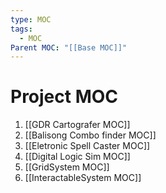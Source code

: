 ```yaml
---
type: MOC
tags:
  - MOC
Parent MOC: "[[Base MOC]]"
---
```

# Project MOC

1. [[GDR Cartografer MOC]]
2. [[Balisong Combo finder MOC]]
3. [[Eletronic Spell Caster MOC]]
4. [[Digital Logic Sim MOC]]
5. [[GridSystem MOC]]
6. [[InteractableSystem MOC]]